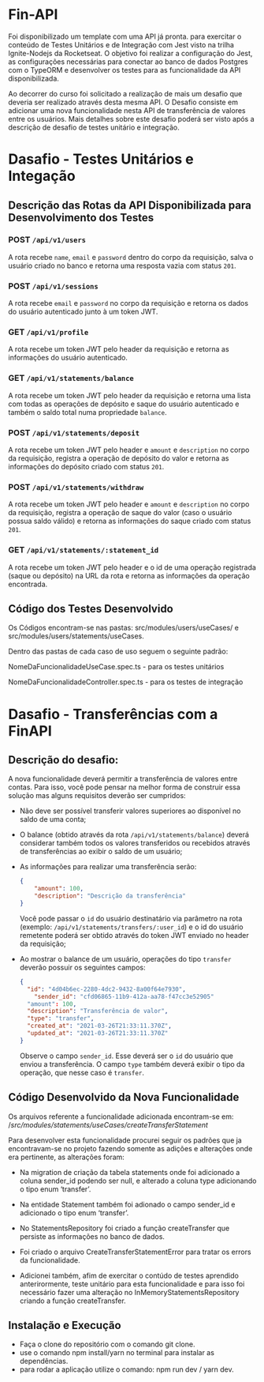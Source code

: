 # Fin-API

Foi disponibilizado um template com uma API já pronta. para exercitar o conteúdo de Testes Unitários e de Integração com Jest visto na trilha Ignite-Nodejs da Rocketseat.
O objetivo foi realizar a configuração do Jest, as configurações necessárias para conectar ao banco de dados Postgres com o TypeORM e desenvolver os testes para as funcionalidade da API disponibilizada.

Ao decorrer do curso foi solicitado a realização de mais um desafio que deveria ser realizado através desta mesma API.
O Desafio consiste em adicionar uma nova funcionalidade nesta API de transferência de valores entre os usuários.
Mais detalhes sobre este desafio poderá ser visto após a descrição de desafio de testes unitário e integração.

# ****Dasafio - Testes Unitários e Integação****
## Descrição das Rotas da API Disponibilizada para Desenvolvimento dos Testes
### POST `/api/v1/users`

A rota recebe `name`, `email` e `password` dentro do corpo da requisição, salva o usuário criado no banco e retorna uma resposta vazia com status `201`. 

### POST `/api/v1/sessions`

A rota recebe `email` e `password` no corpo da requisição e retorna os dados do usuário autenticado junto à um token JWT. 

### GET `/api/v1/profile`

A rota recebe um token JWT pelo header da requisição e retorna as informações do usuário autenticado.

### GET `/api/v1/statements/balance`

A rota recebe um token JWT pelo header da requisição e retorna uma lista com todas as operações de depósito e saque do usuário autenticado e também o saldo total numa propriedade `balance`.

### POST `/api/v1/statements/deposit`

A rota recebe um token JWT pelo header e `amount` e `description` no corpo da requisição, registra a operação de depósito do valor e retorna as informações do depósito criado com status `201`.

### POST `/api/v1/statements/withdraw`

A rota recebe um token JWT pelo header e `amount` e `description` no corpo da requisição, registra a operação de saque do valor (caso o usuário possua saldo válido) e retorna as informações do saque criado com status `201`. 

### GET `/api/v1/statements/:statement_id`

A rota recebe um token JWT pelo header e o id de uma operação registrada (saque ou depósito) na URL da rota e retorna as informações da operação encontrada.

## Código dos Testes Desenvolvido

Os Códigos encontram-se nas pastas: src/modules/users/useCases/ e src/modules/users/statements/useCases.

Dentro das pastas de cada caso de uso seguem o seguinte padrão: 

NomeDaFuncionalidadeUseCase.spec.ts - para os testes unitários

NomeDaFuncionalidadeController.spec.ts - para os testes de integração

# ****Dasafio - Transferências com a FinAPI****

## Descrição do desafio:

A nova funcionalidade deverá permitir a transferência de valores entre contas. Para isso, você pode pensar na melhor forma de construir essa solução mas alguns requisitos deverão ser cumpridos:

- Não deve ser possível transferir valores superiores ao disponível no saldo de uma conta;
- O balance (obtido através da rota `/api/v1/statements/balance`) deverá considerar também todos os valores transferidos ou recebidos através de transferências ao exibir o saldo de um usuário;
- As informações para realizar uma transferência serão:
    
    ```json
    {
    	"amount": 100,
    	"description": "Descrição da transferência"
    }
    ```
    
    Você pode passar o `id` do usuário destinatário via parâmetro na rota (exemplo: `/api/v1/statements/transfers/:user_id`) e o id do usuário remetente poderá ser obtido através do token JWT enviado no header da requisição;
    
- Ao mostrar o balance de um usuário, operações do tipo `transfer` deverão possuir os seguintes campos:
    
    ```json
    {
      "id": "4d04b6ec-2280-4dc2-9432-8a00f64e7930",
    	"sender_id": "cfd06865-11b9-412a-aa78-f47cc3e52905"
      "amount": 100,
      "description": "Transferência de valor",
      "type": "transfer",
      "created_at": "2021-03-26T21:33:11.370Z",
      "updated_at": "2021-03-26T21:33:11.370Z"
    }
    ```
    
    Observe o campo `sender_id`. Esse deverá ser o `id` do usuário que enviou a transferência.
    O campo `type` também deverá exibir o tipo da operação, que nesse caso é `transfer`.
    

## Código Desenvolvido da Nova Funcionalidade

Os arquivos referente a funcionalidade adicionada encontram-se em: /*src/modules/statements/useCases/createTransferStatement*

Para desenvolver esta funcionalidade procurei seguir os padrões que ja encontravam-se no projeto fazendo somente as adições e alterações onde era pertinente, as alterações foram: 

- Na migration de criação da tabela statements onde foi adicionado a coluna sender_id podendo ser null, e alterado a coluna type adicionando o tipo enum ‘transfer’.

- Na entidade Statement também foi adionado o campo sender_id e adicionado o tipo enum ‘transfer’.

- No StatementsRepository foi criado a função createTransfer que persiste as informações no banco de dados.

- Foi criado o arquivo CreateTransferStatementError para tratar os errors da funcionalidade.

- Adicionei também, afim de exercitar o contúdo de testes aprendido anterirormente, teste unitário para esta funcionalidade e para isso foi necessário fazer uma alteração no InMemoryStatementsRepository criando a função createTransfer.

## Instalação e Execução

- Faça o clone do repositório com o comando git clone.
- use o comando npm install/yarn no terminal para instalar as dependências.
- para rodar a aplicação utilize o comando: npm run dev / yarn dev.
